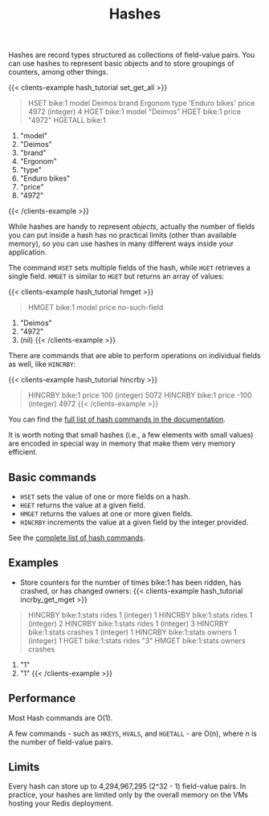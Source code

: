 ﻿---
title: "Hashes"
linkTitle: "Hashes"
weight: 40
description: >
    Introduction to Hashes
---

Hashes are record types structured as collections of field-value pairs.
You can use hashes to represent basic objects and to store groupings of counters, among other things.

{{< clients-example hash_tutorial set_get_all >}}
> HSET bike:1 model Deimos brand Ergonom type 'Enduro bikes' price 4972
(integer) 4
> HGET bike:1 model
"Deimos"
> HGET bike:1 price
"4972"
> HGETALL bike:1
1) "model"
2) "Deimos"
3) "brand"
4) "Ergonom"
5) "type"
6) "Enduro bikes"
7) "price"
8) "4972"

{{< /clients-example >}}

While hashes are handy to represent *objects*, actually the number of fields you can
put inside a hash has no practical limits (other than available memory), so you can use
hashes in many different ways inside your application.

The command `HSET` sets multiple fields of the hash, while `HGET` retrieves
a single field. `HMGET` is similar to `HGET` but returns an array of values:

{{< clients-example hash_tutorial hmget >}}
> HMGET bike:1 model price no-such-field
1) "Deimos"
2) "4972"
3) (nil)
{{< /clients-example >}}

There are commands that are able to perform operations on individual fields
as well, like `HINCRBY`:

{{< clients-example hash_tutorial hincrby >}}
> HINCRBY bike:1 price 100
(integer) 5072
> HINCRBY bike:1 price -100
(integer) 4972
{{< /clients-example >}}

You can find the [full list of hash commands in the documentation](https://redis.io/commands#hash).

It is worth noting that small hashes (i.e., a few elements with small values) are
encoded in special way in memory that make them very memory efficient.

## Basic commands

* `HSET` sets the value of one or more fields on a hash.
* `HGET` returns the value at a given field.
* `HMGET` returns the values at one or more given fields.
* `HINCRBY` increments the value at a given field by the integer provided.

See the [complete list of hash commands](https://redis.io/commands/?group=hash).


## Examples

* Store counters for the number of times bike:1 has been ridden, has crashed, or has changed owners:
{{< clients-example hash_tutorial incrby_get_mget >}}
> HINCRBY bike:1:stats rides 1
(integer) 1
> HINCRBY bike:1:stats rides 1
(integer) 2
> HINCRBY bike:1:stats rides 1
(integer) 3
> HINCRBY bike:1:stats crashes 1
(integer) 1
> HINCRBY bike:1:stats owners 1
(integer) 1
> HGET bike:1:stats rides
"3"
> HMGET bike:1:stats owners crashes
1) "1"
2) "1"
{{< /clients-example >}}


## Performance

Most Hash commands are O(1).

A few commands - such as `HKEYS`, `HVALS`, and `HGETALL` - are O(n), where _n_ is the number of field-value pairs.

## Limits

Every hash can store up to 4,294,967,295 (2^32 - 1) field-value pairs.
In practice, your hashes are limited only by the overall memory on the VMs hosting your Redis deployment.
